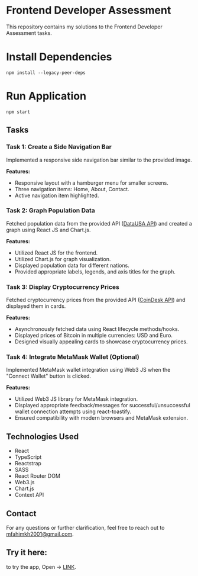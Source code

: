 # Frontend Developer Assessment

This repository contains my solutions to the Frontend Developer Assessment tasks.


# Install Dependencies
```npm install --legacy-peer-deps```

# Run Application
```npm start```


## Tasks

### Task 1: Create a Side Navigation Bar
Implemented a responsive side navigation bar similar to the provided image.

**Features:**
- Responsive layout with a hamburger menu for smaller screens.
- Three navigation items: Home, About, Contact.
- Active navigation item highlighted.

### Task 2: Graph Population Data
Fetched population data from the provided API ([DataUSA API](https://datausa.io/api/data?drilldowns=Nation&measures=Population)) and created a graph using React JS and Chart.js.

**Features:**
- Utilized React JS for the frontend.
- Utilized Chart.js for graph visualization.
- Displayed population data for different nations.
- Provided appropriate labels, legends, and axis titles for the graph.

### Task 3: Display Cryptocurrency Prices
Fetched cryptocurrency prices from the provided API ([CoinDesk API](https://api.coindesk.com/v1/bpi/currentprice.json)) and displayed them in cards.

**Features:**
- Asynchronously fetched data using React lifecycle methods/hooks.
- Displayed prices of Bitcoin in multiple currencies: USD and Euro.
- Designed visually appealing cards to showcase cryptocurrency prices.

### Task 4: Integrate MetaMask Wallet (Optional)
Implemented MetaMask wallet integration using Web3 JS when the "Connect Wallet" button is clicked.

**Features:**
- Utilized Web3 JS library for MetaMask integration.
- Displayed appropriate feedback/messages for successful/unsuccessful wallet connection attempts using react-toastify.
- Ensured compatibility with modern browsers and MetaMask extension.

## Technologies Used
- React
- TypeScript
- Reactstrap
- SASS
- React Router DOM
- Web3.js
- Chart.js
- Context API

## Contact
For any questions or further clarification, feel free to reach out to [mfahimkh2001@gmail.com](mailto:mfahimkh2001@gmail.com).

## Try it here:
to try the app, Open -> [LINK](https://carbon-cell-test.netlify.app/).